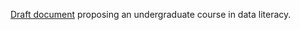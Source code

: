 [Draft document](https://github.com/ewan-klein/dataliteracy/blob/master/data_literacy_bos.md) proposing an undergraduate course in data literacy.

